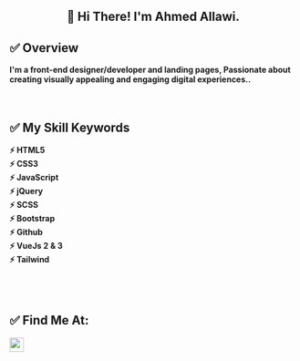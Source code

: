 <h2 align="center">👋 Hi There! I'm Ahmed Allawi.</h2>

<h2>✅ Overview</h2>
<strong>I'm a front-end designer/developer  and landing pages, Passionate about creating visually appealing and engaging digital experiences..</strong>
<br/>
<br/>
<br/>

<h2>✅ My Skill Keywords</h2>
<strong>
⚡ HTML5 <br/>
⚡ CSS3 <br/>
⚡ JavaScript <br/> 
⚡ jQuery <br/>
⚡ SCSS <br/>
⚡ Bootstrap <br/>
⚡ Github <br/>
⚡ VueJs 2 & 3 <br/>
⚡ Tailwind <br/>
 
 </strong>
<br/>
<br/>
<br/>

<h2>✅ Find Me At:</h2>
<div>
    <a target="_blank" href="https://www.instagram.com/ahmed1allawi/">
        <img  src="https://camo.githubusercontent.com/ad5e1b9578200b14963c3de095fcd7b2ff2bdf6512624d23549af9f932a6c091/68747470733a2f2f696d672e736869656c64732e696f2f62616467652f696e7374616772616d2d2532334534343135463f7374796c653d666c6174266c6f676f3d696e7374616772616d266c6f676f436f6c6f723d7768697465" height=25>
    </a>
 
    
</div>
